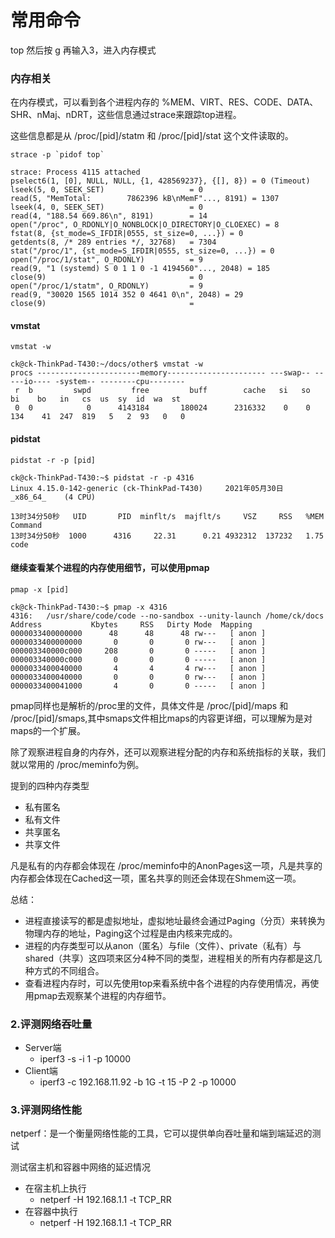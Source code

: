 # 常用命令

top
然后按 g 再输入3，进入内存模式

### 内存相关

在内存模式，可以看到各个进程内存的 %MEM、VIRT、RES、CODE、DATA、SHR、nMaj、nDRT，这些信息通过strace来跟踪top进程。

这些信息都是从 /proc/[pid]/statm 和 /proc/[pid]/stat 这个文件读取的。

```
strace -p `pidof top`

strace: Process 4115 attached
pselect6(1, [0], NULL, NULL, {1, 428569237}, {[], 8}) = 0 (Timeout)
lseek(5, 0, SEEK_SET)                   = 0
read(5, "MemTotal:        7862396 kB\nMemF"..., 8191) = 1307
lseek(4, 0, SEEK_SET)                   = 0
read(4, "188.54 669.86\n", 8191)        = 14
open("/proc", O_RDONLY|O_NONBLOCK|O_DIRECTORY|O_CLOEXEC) = 8
fstat(8, {st_mode=S_IFDIR|0555, st_size=0, ...}) = 0
getdents(8, /* 289 entries */, 32768)   = 7304
stat("/proc/1", {st_mode=S_IFDIR|0555, st_size=0, ...}) = 0
open("/proc/1/stat", O_RDONLY)          = 9
read(9, "1 (systemd) S 0 1 1 0 -1 4194560"..., 2048) = 185
close(9)                                = 0
open("/proc/1/statm", O_RDONLY)         = 9
read(9, "30020 1565 1014 352 0 4641 0\n", 2048) = 29
close(9)                                = 
```

#### vmstat
```
vmstat -w
```

```
ck@ck-ThinkPad-T430:~/docs/other$ vmstat -w
procs -----------------------memory---------------------- ---swap-- -----io---- -system-- --------cpu--------
 r  b         swpd         free         buff        cache   si   so    bi    bo   in   cs  us  sy  id  wa  st
 0  0            0      4143184       180024      2316332    0    0   134    41  247  819   5   2  93   0   0
```

#### pidstat
```
pidstat -r -p [pid]
```
```
ck@ck-ThinkPad-T430:~$ pidstat -r -p 4316
Linux 4.15.0-142-generic (ck-ThinkPad-T430) 	2021年05月30日 	_x86_64_	(4 CPU)

13时34分50秒   UID       PID  minflt/s  majflt/s     VSZ     RSS   %MEM  Command
13时34分50秒  1000      4316     22.31      0.21 4932312  137232   1.75  code
```

#### 继续查看某个进程的内存使用细节，可以使用pmap
```
pmap -x [pid]
```

```
ck@ck-ThinkPad-T430:~$ pmap -x 4316
4316:   /usr/share/code/code --no-sandbox --unity-launch /home/ck/docs
Address           Kbytes     RSS   Dirty Mode  Mapping
0000033400000000      48      48      48 rw---   [ anon ]
0000033400000000       0       0       0 rw---   [ anon ]
000003340000c000     208       0       0 -----   [ anon ]
000003340000c000       0       0       0 -----   [ anon ]
0000033400040000       4       4       4 rw---   [ anon ]
0000033400040000       0       0       0 rw---   [ anon ]
0000033400041000       4       0       0 -----   [ anon ]
```

pmap同样也是解析的/proc里的文件，具体文件是 /proc/[pid]/maps 和 /proc/[pid]/smaps,其中smaps文件相比maps的内容更详细，可以理解为是对maps的一个扩展。

除了观察进程自身的内存外，还可以观察进程分配的内存和系统指标的关联，我们就以常用的 /proc/meminfo为例。

提到的四种内存类型
* 私有匿名
* 私有文件
* 共享匿名
* 共享文件

凡是私有的内存都会体现在 /proc/meminfo中的AnonPages这一项，凡是共享的内存都会体现在Cached这一项，匿名共享的则还会体现在Shmem这一项。

总结：
* 进程直接读写的都是虚拟地址，虚拟地址最终会通过Paging（分页）来转换为物理内存的地址，Paging这个过程是由内核来完成的。
* 进程的内存类型可以从anon（匿名）与file（文件）、private（私有）与shared（共享）这四项来区分4种不同的类型，进程相关的所有内存都是这几种方式的不同组合。
* 查看进程内存时，可以先使用top来看系统中各个进程的内存使用情况，再使用pmap去观察某个进程的内存细节。

### 2.评测网络吞吐量
* Server端
    - iperf3 -s -i 1 -p 10000
* Client端
    - iperf3 -c 192.168.11.92 -b 1G -t 15 -P 2 -p 10000

### 3.评测网络性能
netperf：是一个衡量网络性能的工具，它可以提供单向吞吐量和端到端延迟的测试

测试宿主机和容器中网络的延迟情况
* 在宿主机上执行
    - netperf -H 192.168.1.1 -t TCP_RR
* 在容器中执行
    - netperf -H 192.168.1.1 -t TCP_RR




